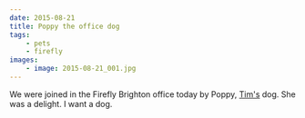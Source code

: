```yaml
---
date: 2015-08-21
title: Poppy the office dog
tags:
    - pets
    - firefly
images:
    - image: 2015-08-21_001.jpg
---
```

We were joined in the Firefly Brighton office today by Poppy, [Tim's](http://www.t75.org/) dog. She was a delight. I want a dog.
